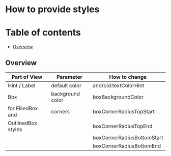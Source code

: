 # How to provide styles

Table of contents
=================

<!--ts-->
   * [Overview](#overview)
<!--te-->

## Overview

| Part of View       | Parameter        | How to change              |
|--------------------|------------------|----------------------------|
| Hint / Label       | default color    | android:textColorHint      |
| Box                | background color | boxBackgroundColor         |
| for FilledBox and  | corners          | boxCornerRadiusTopStart    |
| OutlinedBox styles |                  | boxCornerRadiusTopEnd      |
|                    |                  | boxCornerRadiusBottomStart |
|                    |                  | boxCornerRadiusBottomEnd   |

